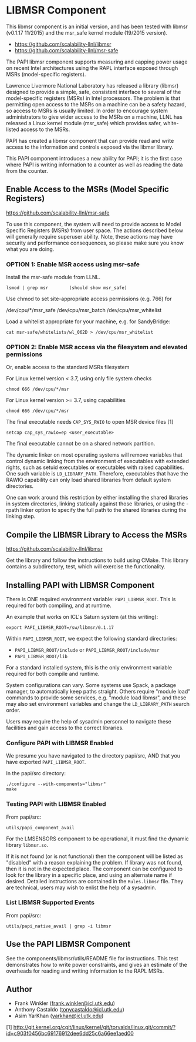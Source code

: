 # LIBMSR Component
This libmsr component is an initial version, and has been tested
with libmsr (v0.1.17 11/2015) and the msr_safe kernel module (19/2015
version).

* https://github.com/scalability-llnl/libmsr
* https://github.com/scalability-llnl/msr-safe


The PAPI libmsr component supports measuring and capping power usage
on recent Intel architectures using the RAPL interface exposed through
MSRs (model-specific registers).  

Lawrence Livermore National Laboratory has released a library (libmsr)
designed to provide a simple, safe, consistent interface to several of
the model-specific registers (MSRs) in Intel processors.  The problem
is that permitting open access to the MSRs on a machine can be a
safety hazard, so access to MSRs is usually limited.  In order to
encourage system administrators to give wider access to the MSRs on a
machine, LLNL has released a Linux kernel module (msr_safe) which
provides safer, white-listed access to the MSRs.

PAPI has created a libmsr component that can provide read and write
access to the information and controls exposed via the libmsr library.

This PAPI component introduces a new ability for PAPI; it is the first
case where PAPI is writing information to a counter as well as reading
the data from the counter.

## Enable Access to the MSRs (Model Specific Registers)

https://github.com/scalability-llnl/msr-safe

To use this component, the system will need to provide access to Model
Specific Registers (MSRs) from user space.  The actions described
below will generally require superuser ability.  Note, these actions
may have security and performance consequences, so please make sure
you know what you are doing.

### OPTION 1: Enable MSR access using msr-safe
Install the msr-safe module from LLNL. 
       
    lsmod | grep msr        (should show msr_safe)

Use chmod to set site-appropriate access permissions (e.g. 766) for 
       
/dev/cpu/*/msr_safe /dev/cpu/msr_batch /dev/cpu/msr_whitelist

Load a whitelist appropriate for your machine, e.g. for SandyBridge: 
         
    cat msr-safe/whitelists/wl_062D > /dev/cpu/msr_whitelist
    
### OPTION 2: Enable MSR access via the filesystem and elevated permissions
Or, enable access to the standard MSRs filesystem
    
For Linux kernel version < 3.7, using only file system checks
         
    chmod 666 /dev/cpu/*/msr
    
For Linux kernel version >= 3.7, using capabilities
         
    chmod 666 /dev/cpu/*/msr

The final executable needs `CAP_SYS_RWIO` to open MSR device files [1]
         
    setcap cap_sys_rawio=ep <user_executable>
         
The final executable cannot be on a shared network partition.
    
The dynamic linker on most operating systems will remove variables
that control dynamic linking from the environment of executables
with extended rights, such as setuid executables or executables
with raised capabilities. One such variable is
`LD_LIBRARY_PATH`. Therefore, executables that have the RAWIO
capability can only load shared libraries from default system
directories.
    
One can work around this restriction by either installing the
shared libraries in system directories, linking statically against
those libraries, or using the -rpath linker option to specify the
full path to the shared libraries during the linking step.


## Compile the LIBMSR Library to Access the MSRs

https://github.com/scalability-llnl/libmsr

Get the library and follow the instructions to build using CMake.
This library contains a subdirectory, test, which will exercise the
functionality.


## Installing PAPI with LIBMSR Component

There is ONE required environment variable: `PAPI_LIBMSR_ROOT`. This is
required for both compiling, and at runtime. 

An example that works on ICL's Saturn system (at this writing):

    export PAPI_LIBMSR_ROOT=/sw/libmsr/0.1.17

Within `PAPI_LIBMSR_ROOT`, we expect the following standard directories:

* `PAPI_LIBMSR_ROOT/include` or `PAPI_LIBMSR_ROOT/include/msr`
* `PAPI_LIBMSR_ROOT/lib`


For a standard installed system, this is the only environment variable
required for both compile and runtime. 

System configurations can vary. Some systems use Spack, a package
manager, to automatically keep paths straight. Others require
"module load" commands to provide some services, e.g.
"module load libmsr", and these may also set environment
variables and change the `LD_LIBRARY_PATH` search order.

Users may require the help of sysadmin personnel to navigate these
facilities and gain access to the correct libraries.

### Configure PAPI with LIBMSR Enabled

We presume you have navigated to the
directory papi/src, AND that you have exported `PAPI_LIBMSR_ROOT`. 

In the papi/src directory:

    ./configure --with-components="libmsr"
    make

### Testing PAPI with LIBMSR Enabled

From papi/src:

    utils/papi_component_avail

For the LMSENSORS component to be operational, it must find the dynamic
library `libmsr.so`.

If it is not found (or is not functional) then the component will be
listed as "disabled" with a reason explaining the problem. If library
was not found, then it is not in the expected place.  The component
can be configured to look for the library in a specific place, and
using an alternate name if desired. Detailed instructions are
contained in the `Rules.libmsr` file.  They are technical, users may wish
to enlist the help of a sysadmin.

### List LIBMSR Supported Events
From papi/src:

    utils/papi_native_avail | grep -i libmsr

## Use the PAPI LIBMSR Component 

See the components/libmsr/utils/README file for instructions.  This
test demonstrates how to write power constraints, and gives an
estimate of the overheads for reading and writing information to the
RAPL MSRs.

   
## Author
* Frank Winkler (frank.winkler@icl.utk.edu)
* Anthony Castaldo (tonycastaldo@icl.utk.edu)
* Asim YarKhan (yarkhan@icl.utk.edu)


[1] http://git.kernel.org/cgit/linux/kernel/git/torvalds/linux.git/commit/?id=c903f0456bc69176912dee6dd25c6a66ee1aed00


